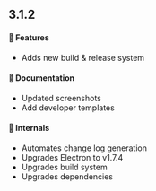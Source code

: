 ## 3.1.2

#### 🍾 Features

 - Adds new build & release system

#### 📒 Documentation

 - Updated screenshots
 - Add developer templates

#### 👷 Internals

 - Automates change log generation
 - Upgrades Electron to v1.7.4
 - Upgrades build system
 - Upgrades dependencies
